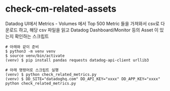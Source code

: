 # check-cm-related-assets

Datadog UI에서 Metrics - Volumes 에서 Top 500 Metric 들을 가져와서 csv로 다운로드 하고,
해당 csv 파일을 읽고 Datadog Dashboard/Monitor 등의 Asset 이 있는지 확인하는 스크립트

```
# 아래와 같이 준비
$ python3 -m venv venv
$ source venv/bin/activate
(venv) $ pip install pandas requests datadog-api-client urllib3

# 아래 명령어로 스크립트 실행
(venv) $ python check_related_metrics.py
(venv) $ DD_SITE="datadoghq.com" DD_API_KEY="xxxx" DD_APP_KEY="xxxx" python check_related_metrics.py
```
